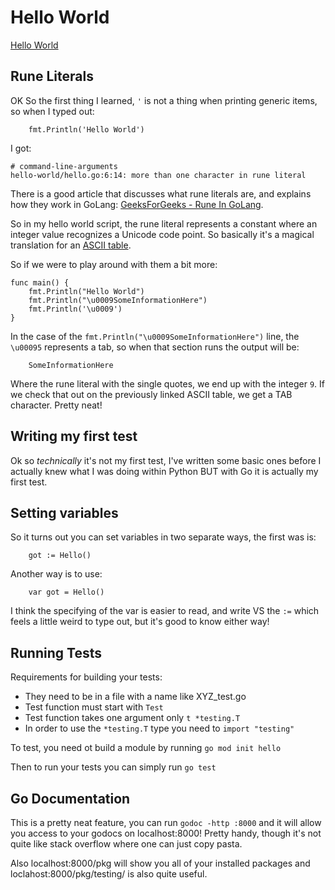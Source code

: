 # Hello World

[Hello World](https://quii.gitbook.io/learn-go-with-tests/go-fundamentals/hello-world)

## Rune Literals

OK So the first thing I learned, `'` is not a thing when printing generic items, so when I typed out:

```
    fmt.Println('Hello World')
```
I got:
```
# command-line-arguments
hello-world/hello.go:6:14: more than one character in rune literal
```

There is a good article that discusses what rune literals are, and explains how they work in GoLang: [GeeksForGeeks - Rune In GoLang](https://www.geeksforgeeks.org/rune-in-golang/).

So in my hello world script, the rune literal represents a constant where an integer value recognizes a Unicode code point. So basically it's a magical translation for an [ASCII table](https://www.asciitable.com/). 

So if we were to play around with them a bit more: 
```
func main() {
	fmt.Println("Hello World")
	fmt.Println("\u0009SomeInformationHere")
	fmt.Println('\u0009')
}
```

In the case of the `fmt.Println("\u0009SomeInformationHere")` line, the `\u00095` represents a tab, so when that section runs the output will be:
```
    SomeInformationHere
```

Where the rune literal with the single quotes, we end up with the integer `9`. If we check that out on the previously linked ASCII table, we get a TAB character. Pretty neat!

## Writing my first test

Ok so _technically_ it's not my first test, I've written some basic ones before I actually knew what I was doing within Python BUT with Go it is actually my first test. 


## Setting variables

So it turns out you can set variables in two separate ways, the first was is:

```
	got := Hello()
```

Another way is to use:

```
	var got = Hello()
```

I think the specifying of the var is easier to read, and write VS the `:=` which feels a little weird to type out, but it's good to know either way!

## Running Tests

Requirements for building your tests:

- They need to be in a file with a name like XYZ_test.go
- Test function must start with `Test`
- Test function takes one argument only `t *testing.T`
- In order to use the `*testing.T` type you need to `import "testing"`

To test, you need ot build a module by running `go mod init hello`

Then to run your tests you can simply run `go test`

## Go Documentation
This is a pretty neat feature, you can run `godoc -http :8000` and it will allow you access to your godocs on localhost:8000! Pretty handy, though it's not quite like stack overflow where one can just copy pasta.

Also localhost:8000/pkg will show you all of your installed packages and loclahost:8000/pkg/testing/ is also quite useful. 


